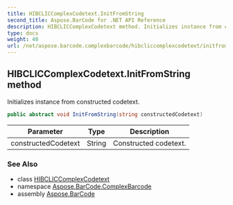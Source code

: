 ```yaml
---
title: HIBCLICComplexCodetext.InitFromString
second_title: Aspose.BarCode for .NET API Reference
description: HIBCLICComplexCodetext method. Initializes instance from constructed codetext
type: docs
weight: 40
url: /net/aspose.barcode.complexbarcode/hibcliccomplexcodetext/initfromstring/
---
```

## HIBCLICComplexCodetext.InitFromString method

Initializes instance from constructed codetext.

```csharp
public abstract void InitFromString(string constructedCodetext)
```

| Parameter | Type | Description |
| --- | --- | --- |
| constructedCodetext | String | Constructed codetext. |

### See Also

* class [HIBCLICComplexCodetext](../)
* namespace [Aspose.BarCode.ComplexBarcode](../../../aspose.barcode.complexbarcode/)
* assembly [Aspose.BarCode](../../../)


